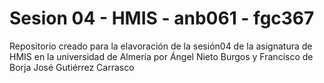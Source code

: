 # Sesion 04 - HMIS - anb061 - fgc367

Repositorio creado para la elavoración de la sesión04 de la asignatura de HMIS en la universidad de Almería por Ángel Nieto Burgos y Francisco de Borja José Gutiérrez Carrasco
